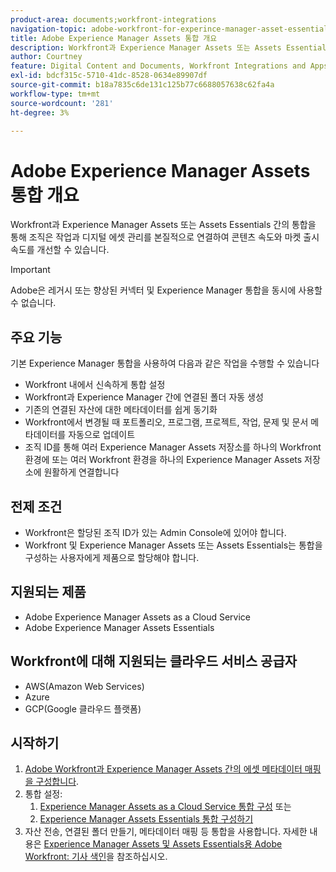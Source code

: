 ```yaml
---
product-area: documents;workfront-integrations
navigation-topic: adobe-workfront-for-experince-manager-asset-essentials
title: Adobe Experience Manager Assets 통합 개요
description: Workfront과 Experience Manager Assets 또는 Assets Essentials 간의 통합을 통해 조직은 작업과 디지털 에셋 관리를 본질적으로 연결하여 콘텐츠 속도와 마켓 출시 속도를 개선할 수 있습니다.
author: Courtney
feature: Digital Content and Documents, Workfront Integrations and Apps
exl-id: bdcf315c-5710-41dc-8528-0634e89907df
source-git-commit: b18a7835c6de131c125b77c6688057638c62fa4a
workflow-type: tm+mt
source-wordcount: '281'
ht-degree: 3%

---
```


# Adobe Experience Manager Assets 통합 개요

<!-- Audited: 12/2023 -->

Workfront과 Experience Manager Assets 또는 Assets Essentials 간의 통합을 통해 조직은 작업과 디지털 에셋 관리를 본질적으로 연결하여 콘텐츠 속도와 마켓 출시 속도를 개선할 수 있습니다.

>[!IMPORTANT]
>
>Adobe은 레거시 또는 향상된 커넥터 및 Experience Manager 통합을 동시에 사용할 수 없습니다.

## 주요 기능

기본 Experience Manager 통합을 사용하여 다음과 같은 작업을 수행할 수 있습니다

* Workfront 내에서 신속하게 통합 설정
* Workfront과 Experience Manager 간에 연결된 폴더 자동 생성
* 기존의 연결된 자산에 대한 메타데이터를 쉽게 동기화
* Workfront에서 변경될 때 포트폴리오, 프로그램, 프로젝트, 작업, 문제 및 문서 메타데이터를 자동으로 업데이트
* 조직 ID를 통해 여러 Experience Manager Assets 저장소를 하나의 Workfront 환경에 또는 여러 Workfront 환경을 하나의 Experience Manager Assets 저장소에 원활하게 연결합니다


## 전제 조건

* Workfront은 할당된 조직 ID가 있는 Admin Console에 있어야 합니다.
* Workfront 및 Experience Manager Assets 또는 Assets Essentials는 통합을 구성하는 사용자에게 제품으로 할당해야 합니다.


## 지원되는 제품

* Adobe Experience Manager Assets as a Cloud Service
* Adobe Experience Manager Assets Essentials

## Workfront에 대해 지원되는 클라우드 서비스 공급자

* AWS(Amazon Web Services)
* Azure
* GCP(Google 클라우드 플랫폼)


## 시작하기

1. [Adobe Workfront과 Experience Manager Assets 간의 에셋 메타데이터 매핑을 구성합니다](https://experienceleague.adobe.com/ko/docs/experience-manager-cloud-service/content/assets/integrations/configure-asset-metadata-mapping).
1. 통합 설정:
   1. [Experience Manager Assets as a Cloud Service 통합 구성](/help/quicksilver/administration-and-setup/configure-integrations/configure-aacs-integration.md)
또는
   1. [Experience Manager Assets Essentials 통합 구성하기](/help/quicksilver/documents/adobe-workfront-for-experience-manager-assets-essentials/setup-asset-essentials.md)
1. 자산 전송, 연결된 폴더 만들기, 메타데이터 매핑 등 통합을 사용합니다. 자세한 내용은 [Experience Manager Assets 및 Assets Essentials용 Adobe Workfront: 기사 색인](/help/quicksilver/documents/adobe-workfront-for-experience-manager-assets-essentials/workfront-for-aem-asset-essentials.md)을 참조하십시오.
